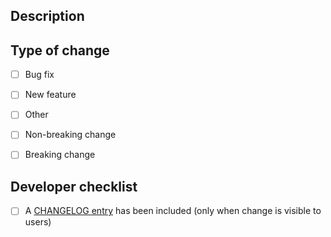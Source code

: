 ## Description <!-- markdownlint-disable-line MD041 -->

<!--- Summary of your changes -->

## Type of change

- [ ] Bug fix
- [ ] New feature
- [ ] Other

- [ ] Non-breaking change
- [ ] Breaking change

## Developer checklist <!-- markdownlint-disable-line MD041 -->

- [ ] A [CHANGELOG entry] has been included (only when change is visible to users)

[CHANGELOG entry]: https://github.com/nlsfi/quality-result-gui/blob/main/CHANGELOG.md
